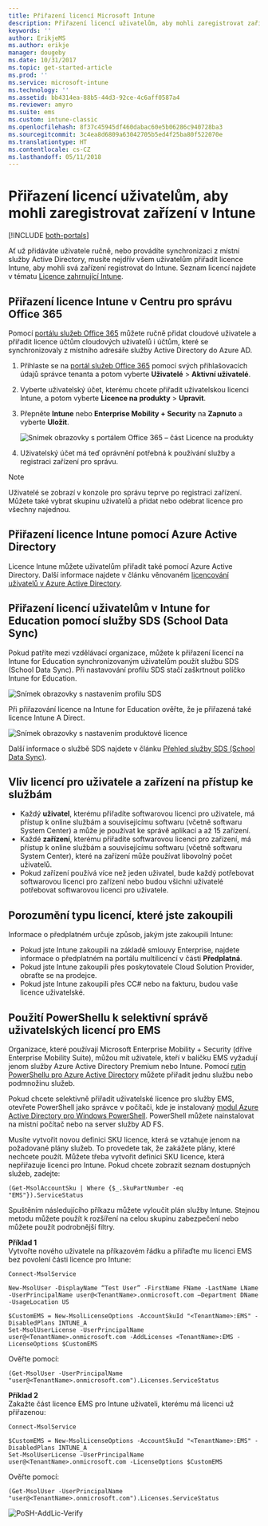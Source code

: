 ```yaml
---
title: Přiřazení licencí Microsoft Intune
description: Přiřazení licencí uživatelům, aby mohli zaregistrovat zařízení v Intune
keywords: ''
author: ErikjeMS
ms.author: erikje
manager: dougeby
ms.date: 10/31/2017
ms.topic: get-started-article
ms.prod: ''
ms.service: microsoft-intune
ms.technology: ''
ms.assetid: bb4314ea-88b5-44d3-92ce-4c6aff0587a4
ms.reviewer: amyro
ms.suite: ems
ms.custom: intune-classic
ms.openlocfilehash: 8f37c45945df460dabac60e5b06286c940728ba3
ms.sourcegitcommit: 3c4ea8d6809a63042705b5ed4f25ba80f522070e
ms.translationtype: HT
ms.contentlocale: cs-CZ
ms.lasthandoff: 05/11/2018
---
```

# <a name="assign-licenses-to-users-so-they-can-enroll-devices-in-intune"></a>Přiřazení licencí uživatelům, aby mohli zaregistrovat zařízení v Intune

[!INCLUDE [both-portals](./includes/note-for-both-portals.md)]

Ať už přidáváte uživatele ručně, nebo provádíte synchronizaci z místní služby Active Directory, musíte nejdřív všem uživatelům přiřadit licence Intune, aby mohli svá zařízení registrovat do Intune. Seznam licencí najdete v tématu [Licence zahrnující Intune](licenses.md).

## <a name="assign-an-intune-license-in-the-office-365-admin-center"></a>Přiřazení licence Intune v Centru pro správu Office 365

Pomocí [portálu služeb Office 365](http://go.microsoft.com/fwlink/p/?LinkId=698854) můžete ručně přidat cloudové uživatele a přiřadit licence účtům cloudových uživatelů i účtům, které se synchronizovaly z místního adresáře služby Active Directory do Azure AD.

1. Přihlaste se na [portál služeb Office 365](http://go.microsoft.com/fwlink/p/?LinkId=698854) pomocí svých přihlašovacích údajů správce tenanta a potom vyberte **Uživatelé** > **Aktivní uživatelé**.

2. Vyberte uživatelský účet, kterému chcete přiřadit uživatelskou licenci Intune, a potom vyberte **Licence na produkty** > **Upravit**.

3. Přepněte **Intune** nebo **Enterprise Mobility + Security** na **Zapnuto** a vyberte **Uložit**.

   ![Snímek obrazovky s portálem Office 365 – část Licence na produkty](./media/office-assign-license.png)

4. Uživatelský účet má teď oprávnění potřebná k používání služby a registraci zařízení pro správu.

> [!NOTE]
> Uživatelé se zobrazí v konzole pro správu teprve po registraci zařízení. Můžete také vybrat skupinu uživatelů a přidat nebo odebrat licence pro všechny najednou.

## <a name="assign-an-intune-license-by-using-azure-active-directory"></a>Přiřazení licence Intune pomocí Azure Active Directory

Licence Intune můžete uživatelům přiřadit také pomocí Azure Active Directory. Další informace najdete v článku věnovaném [licencování uživatelů v Azure Active Directory](https://docs.microsoft.com/en-us/azure/active-directory/active-directory-licensing-group-assignment-azure-portal). 

## <a name="use-school-data-sync-to-assign-licenses-to-users-in-intune-for-education"></a>Přiřazení licencí uživatelům v Intune for Education pomocí služby SDS (School Data Sync)
Pokud patříte mezi vzdělávací organizace, můžete k přiřazení licencí na Intune for Education synchronizovaným uživatelům použít službu SDS (School Data Sync). Při nastavování profilu SDS stačí zaškrtnout políčko Intune for Education.  

![Snímek obrazovky s nastavením profilu SDS](./media/i4e-sds-profile-setup-setting.png)

Při přiřazování licence na Intune for Education ověřte, že je přiřazená také licence Intune A Direct.

![Snímek obrazovky s nastavením produktové licence](./media/i4e-set-licenses.png)

Další informace o službě SDS najdete v článku [Přehled služby SDS (School Data Sync)](https://support.office.com/article/Overview-of-School-Data-Sync-and-Classroom-f3d1147b-4ade-4905-8518-508e729f2e91).

## <a name="how-user-and-device-licenses-affect-access-to-services"></a>Vliv licencí pro uživatele a zařízení na přístup ke službám
* Každý **uživatel**, kterému přiřadíte softwarovou licenci pro uživatele, má přístup k online službám a souvisejícímu softwaru (včetně softwaru System Center) a může je používat ke správě aplikací a až 15 zařízení.
* Každé **zařízení**, kterému přiřadíte softwarovou licenci pro zařízení, má přístup k online službám a souvisejícímu softwaru (včetně softwaru System Center), které na zařízení může používat libovolný počet uživatelů.
* Pokud zařízení používá více než jeden uživatel, bude každý potřebovat softwarovou licenci pro zařízení nebo budou všichni uživatelé potřebovat softwarovou licenci pro uživatele.

## <a name="understanding-the-type-of-licenses-you-have-purchased"></a>Porozumění typu licencí, které jste zakoupili

Informace o předplatném určuje způsob, jakým jste zakoupili Intune:

- Pokud jste Intune zakoupili na základě smlouvy Enterprise, najdete informace o předplatném na portálu multilicencí v části **Předplatná**.
- Pokud jste Intune zakoupili přes poskytovatele Cloud Solution Provider, obraťte se na prodejce.
- Pokud jste Intune zakoupili přes CC# nebo na fakturu, budou vaše licence uživatelské.




## <a name="use-powershell-to-selectively-manage-ems-user-licenses"></a>Použití PowerShellu k selektivní správě uživatelských licencí pro EMS
Organizace, které používají Microsoft Enterprise Mobility + Security (dříve Enterprise Mobility Suite), můžou mít uživatele, kteří v balíčku EMS vyžadují jenom služby Azure Active Directory Premium nebo Intune. Pomocí [rutin PowerShellu pro Azure Active Directory](https://msdn.microsoft.com/library/jj151815.aspx) můžete přiřadit jednu službu nebo podmnožinu služeb.

Pokud chcete selektivně přiřadit uživatelské licence pro služby EMS, otevřete PowerShell jako správce v počítači, kde je instalovaný [modul Azure Active Directory pro Windows PowerShell](https://msdn.microsoft.com/library/jj151815.aspx#bkmk_installmodule). PowerShell můžete nainstalovat na místní počítač nebo na server služby AD FS.

Musíte vytvořit novou definici SKU licence, která se vztahuje jenom na požadované plány služeb. To provedete tak, že zakážete plány, které nechcete použít. Můžete třeba vytvořit definici SKU licence, která nepřiřazuje licenci pro Intune. Pokud chcete zobrazit seznam dostupných služeb, zadejte:

    (Get-MsolAccountSku | Where {$_.SkuPartNumber -eq "EMS"}).ServiceStatus

Spuštěním následujícího příkazu můžete vyloučit plán služby Intune. Stejnou metodu můžete použít k rozšíření na celou skupinu zabezpečení nebo můžete použít podrobnější filtry.

**Příklad 1**<br>
Vytvořte nového uživatele na příkazovém řádku a přiřaďte mu licenci EMS bez povolení části licence pro Intune:

    Connect-MsolService

    New-MsolUser -DisplayName “Test User” -FirstName FName -LastName LName -UserPrincipalName user@<TenantName>.onmicrosoft.com –Department DName -UsageLocation US

    $CustomEMS = New-MsolLicenseOptions -AccountSkuId "<TenantName>:EMS" -DisabledPlans INTUNE_A
    Set-MsolUserLicense -UserPrincipalName user@<TenantName>.onmicrosoft.com -AddLicenses <TenantName>:EMS -LicenseOptions $CustomEMS


Ověřte pomocí:

    (Get-MsolUser -UserPrincipalName "user@<TenantName>.onmicrosoft.com").Licenses.ServiceStatus

**Příklad 2**<br>
Zakažte část licence EMS pro Intune uživateli, kterému má licenci už přiřazenou:

    Connect-MsolService

    $CustomEMS = New-MsolLicenseOptions -AccountSkuId "<TenantName>:EMS" -DisabledPlans INTUNE_A
    Set-MsolUserLicense -UserPrincipalName user@<TenantName>.onmicrosoft.com -LicenseOptions $CustomEMS

Ověřte pomocí:

    (Get-MsolUser -UserPrincipalName "user@<TenantName>.onmicrosoft.com").Licenses.ServiceStatus

![PoSH-AddLic-Verify](./media/posh-addlic-verify.png)
